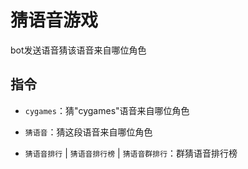 # 猜语音游戏

bot发送语音猜该语音来自哪位角色

## 指令

- `cygames`：猜"cygames"语音来自哪位角色

- `猜语音`：猜这段语音来自哪位角色

- `猜语音排行` | `猜语音排行榜` | `猜语音群排行`：群猜语音排行榜